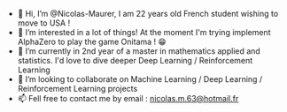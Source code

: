 - 👋 Hi, I’m @Nicolas-Maurer, I am 22 years old French student wishing to move to USA !
- 👀 I’m interested in a lot of things! At the moment I'm trying implement AlphaZero to play the game Onitama ! 😁
- 🌱 I’m currently in 2nd year of a master in mathematics applied and statistics. I'd love to dive deeper Deep Learning / Reinforcement Learning
- 💞️ I’m looking to collaborate on Machine Learning / Deep Learning / Reinforcement Learning projects
- 📫 Fell free to contact me by email : nicolas.m.63@hotmail.fr
